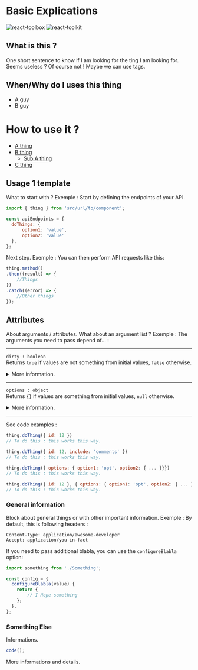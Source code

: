 # Basic Explications 
![react-toolbox](https://img.shields.io/badge/react_toolbox-v.0.7.2-brightgreen.svg)
![react-toolkit](https://img.shields.io/badge/ui_toolkit-v.0.1.6-yellow.svg)

## What is this ?

One short sentence to know if I am looking for the ting I am looking for. Seems useless ? Of course not ! 
Maybe we can use tags.

## When/Why do I uses this thing

* A guy
* B guy

# How to use it ?

* [A thing](#link-to-A)
* [B thing](#link-to-B)
  * [Sub A thing](#link-to-A-1)
* [C thing](#link-to-C)

## Usage 1 template

What to start with ? 
Exemple : Start by defining the endpoints of your API.

```js
import { thing } from 'src/url/to/component';

const apiEndpoints = {
  doThings: { 
	  option1: 'value', 
	  option2: 'value' 
  },
};
```

Next step. 
Exemple : You can then perform API requests like this:

```js
thing.method()
.then((result) => {
	//Things
})
.catch((error) => {
	//Other things
});
```

## Attributes

About arguments / attributes. What about an argument list ?
Exemple : The arguments you need to pass depend of... :

---

`dirty : boolean`\
Returns `true` if values are not something from initial values, `false` otherwise.
<details>
<summary>More information.</summary>
<br>
Est sequi tegenda excusatione ire modo curae sequi est est consensio consensio ut aliquando amicitiae est vel bellum sit futurum futura sequi futurum est vel.
</details>

---

`options : object`\
Returns `{}` if values are something from initial values, `null` otherwise.
<details>
<summary>More information.</summary>
<br>
De te esse Epicuri video ita instructior probo quas aut De artibus vellem De deterruisset doctrinis tenent cetero cetero probo vellem inquam est deterruisset qui.
</details>

---

See code examples :

```js
thing.doThing({ id: 12 })
// To do this : this works this way.

thing.doThing({ id: 12, include: 'comments' })
// To do this : this works this way.

thing.doThing({ options: { option1: 'opt', option2: { ... }}})
// To do this : this works this way.

thing.doThing({ id: 12 }, { options: { option1: 'opt', option2: { ... }}})
// To do this : this works this way.
```

### General information

Block about general things or with other important information.
Exemple : By default, this is following headers :

```
Content-Type: application/awesome-developer
Accept: application/you-in-fact
```

If you need to pass additional blabla, you can use the `configureBlabla` option:

```js
import something from './Something';

const config = {
  configureBlabla(value) {
    return {
	    // I Hope something
    };
  },
};
```

### Something Else

Informations.

```js
code();
```
More informations and details.
